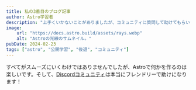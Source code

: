 ```yaml
---
title: 私の3番目のブログ記事
author: Astro学習者
description: "上手くいかないことがありましたが、コミュニティに質問して助けてもらいました！"
image:
    url: "https://docs.astro.build/assets/rays.webp"
    alt: "Astroの光線のサムネイル。"
pubDate: 2024-02-23
tags: ["astro", "公開学習", "後退", "コミュニティ"]
---
```

すべてがスムーズにいくわけではありませんでしたが、Astroで何かを作るのは楽しいです。そして、[Discordコミュニティ](https://astro.build/chat)は本当にフレンドリーで助けになります！
